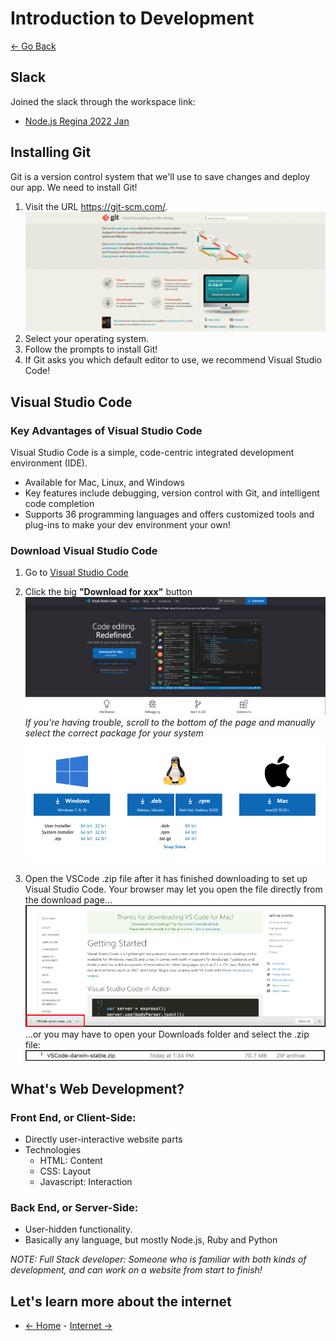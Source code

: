 # Introduction to Development

[<- Go Back](README.md)

## Slack 

Joined the slack through the workspace link:

- [Node.js Regina 2022 Jan](https://nodeskjan10.slack.com)

## Installing Git

Git is a version control system that we'll use to save changes and deploy our app. We need to install Git! 

1. Visit the URL https://git-scm.com/. ![Download Git](resources/images/intro/git.png)
2. Select your operating system. 
3. Follow the prompts to install Git! 
4. If Git asks you which default editor to use, we recommend Visual Studio Code!

## Visual Studio Code

### Key Advantages of Visual Studio Code

Visual Studio Code is a simple, code-centric integrated development environment (IDE). 

- Available for Mac, Linux, and Windows 
- Key features include debugging, version control with Git, and intelligent code completion 
- Supports 36 programming languages and offers customized tools and plug-ins to make your dev environment your own! 

### Download Visual Studio Code

1. Go to [Visual Studio Code](https://code.visualstudio.com/)
2. Click the big **"Download for xxx"** button ![VS Code download](/resources/images/intro/vs-code1.png) *If you're having trouble, scroll to the bottom of the page and manually select the correct package for your system* ![VS Code alternative download](/resources/images/intro/vs-code2.png)

3. Open the VSCode .zip file after it has finished downloading to set up Visual Studio Code. Your browser may let you open the file directly from the download page... ![VS Code extract](/resources/images/intro/vs-code3.png) ...or you may have to open your Downloads folder and select the .zip file: ![VS Code extract from folder](/resources/images/intro/vs-code4.png)


## What's Web Development?

### Front End, or Client-Side: 
* Directly user-interactive website parts
* Technologies
  * HTML: Content
  * CSS: Layout
  * Javascript: Interaction

### Back End, or Server-Side:
* User-hidden functionality.
* Basically any language, but mostly Node.js, Ruby and Python

*NOTE: Full Stack developer: Someone who is familiar with both kinds of development, and can work on a website from start to finish!*

## Let's learn more about the internet
* [<- Home](README.md) - [Internet ->](internet.md) 